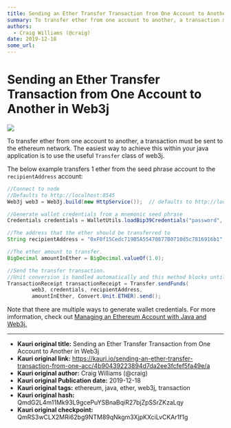 ```yaml
---
title: Sending an Ether Transfer Transaction from One Account to Another in Web3j
summary: To transfer ether from one account to another, a transaction must be sent to the ethereum network. The easiest way to achieve this within your java application
authors:
  - Craig Williams (@craig)
date: 2019-12-18
some_url: 
---
```


# Sending an Ether Transfer Transaction from One Account to Another in Web3j

![](https://ipfs.infura.io/ipfs/QmZnHp73HpRsYbnNKPMNF3VZPLbLpHCZnMfNzX2s1X9cfi)


To transfer ether from one account to another, a transaction must be sent to the ethereum network.  The easiest way to achieve this within your java application is to use the useful `Transfer` class of web3j.

The below example transfers 1 ether from the seed phrase account to the `recipientAddress` account:

``` java
//Connect to node
//Defaults to http://localhost:8545
Web3j web3 = Web3j.build(new HttpService());  // defaults to http://localhost:8545/

//Generate wallet credentials from a mnemonic seed phrase
Credentials credentials = WalletUtils.loadBip39Credentials("password", "mnemonic");

//The address that the ether should be transferred to
String recipientAddress = "0xF0f15Cedc719B5A55470877B0710d5c7816916b1";

//The ether amount to transfer.
BigDecimal amountInEther = BigDecimal.valueOf(1.0);

//Send the transfer transaction.
//Unit conversion is handled automatically and this method blocks until the transaction has been mined.
TransactionReceipt transactionReceipt = Transfer.sendFunds(
        web3, credentials, recipientAddress,
        amountInEther, Convert.Unit.ETHER).send();
```

Note that there are multiple ways to generate wallet credentials.  For more imformation, check out [Managing an Ethereum Account with Java and Web3j.](https://kauri.io/manage-an-ethereum-account-with-java-and-web3j/925d923e12c543da9a0a3e617be963b4/a)


---

- **Kauri original title:** Sending an Ether Transfer Transaction from One Account to Another in Web3j
- **Kauri original link:** https://kauri.io/sending-an-ether-transfer-transaction-from-one-acc/4b90439223894d7da2ee3fcfef5fa49e/a
- **Kauri original author:** Craig Williams (@craig)
- **Kauri original Publication date:** 2019-12-18
- **Kauri original tags:** ethereum, java, ether, web3j, transaction
- **Kauri original hash:** QmdG2L4m11Mk93L9gcePuYSBnaBqiR27bjZpSSrZKzaLqy
- **Kauri original checkpoint:** QmRS3wCLX2MRi62bg9NTM89qNkgm3XjpKXciLvCKAr1f1g



